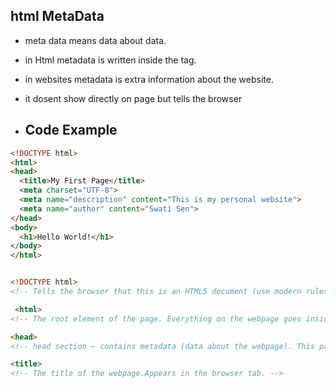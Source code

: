## html MetaData

- meta data means data about data.
- in Html metadata is written inside the <head> tag.
- in websites metadata is extra information about the website.
- it dosent show directly on page but tells the browser

- ## Code Example

```html
<!DOCTYPE html>
<html>
<head>
  <title>My First Page</title>
  <meta charset="UTF-8">
  <meta name="description" content="This is my personal website">
  <meta name="author" content="Swati Sen">
</head>
<body>
  <h1>Hello World!</h1>
</body>
</html>


<!DOCTYPE html>
<!-- Tells the browser that this is an HTML5 document (use modern rules, not old quirks mode). -->

 <html>
<!-- The root element of the page. Everything on the webpage goes inside -->

<head>
<!-- head section – contains metadata (data about the webpage). This part is not shown on the actual page. -->

<title>
<!-- The title of the webpage.Appears in the browser tab. -->

 

```
